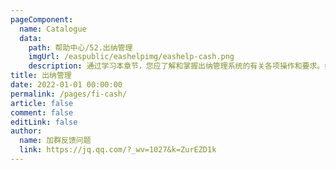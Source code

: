 ```yaml
---
pageComponent:
  name: Catalogue
  data:
    path: 帮助中心/52.出纳管理
    imgUrl: /easpublic/eashelpimg/eashelp-cash.png
    description: 通过学习本章节，您应了解和掌握出纳管理系统的有关各项操作和要求。如业务流程规范、特别事项处理、期末处理、常见问题的处理等。包含现金日记账、银行日记账、银行对账单等功能领域。
title: 出纳管理
date: 2022-01-01 00:00:00
permalink: /pages/fi-cash/
article: false
comment: false
editLink: false
author:
  name: 加群反馈问题
  link: https://jq.qq.com/?_wv=1027&k=ZurEZD1k
---
```


<!--div>声明：本帮助中心由雨意澜风倾力构建，如转载应征得授权！</div-->
